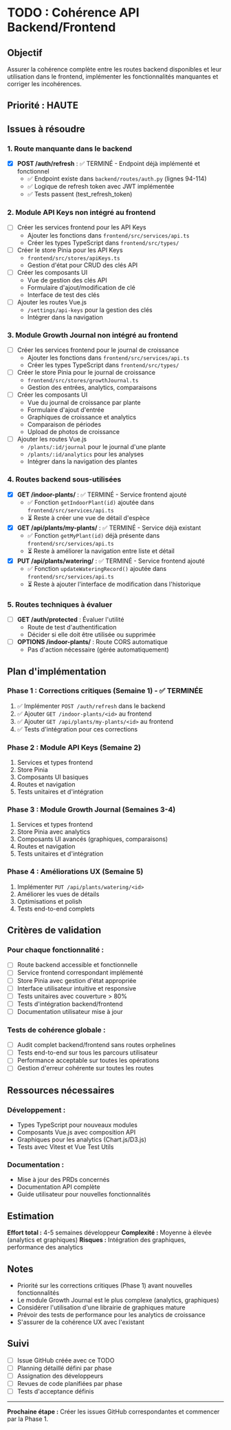 # TODO : Cohérence API Backend/Frontend

## Objectif
Assurer la cohérence complète entre les routes backend disponibles et leur utilisation dans le frontend, implémenter les fonctionnalités manquantes et corriger les incohérences.

## Priorité : HAUTE

## Issues à résoudre

### 1. Route manquante dans le backend
- [x] **POST /auth/refresh** : ✅ TERMINÉ - Endpoint déjà implémenté et fonctionnel
  - ✅ Endpoint existe dans `backend/routes/auth.py` (lignes 94-114)
  - ✅ Logique de refresh token avec JWT implémentée
  - ✅ Tests passent (test_refresh_token)

### 2. Module API Keys non intégré au frontend
- [ ] Créer les services frontend pour les API Keys
  - Ajouter les fonctions dans `frontend/src/services/api.ts`
  - Créer les types TypeScript dans `frontend/src/types/`
- [ ] Créer le store Pinia pour les API Keys
  - `frontend/src/stores/apiKeys.ts`
  - Gestion d'état pour CRUD des clés API
- [ ] Créer les composants UI
  - Vue de gestion des clés API
  - Formulaire d'ajout/modification de clé
  - Interface de test des clés
- [ ] Ajouter les routes Vue.js
  - `/settings/api-keys` pour la gestion des clés
  - Intégrer dans la navigation

### 3. Module Growth Journal non intégré au frontend
- [ ] Créer les services frontend pour le journal de croissance
  - Ajouter les fonctions dans `frontend/src/services/api.ts`
  - Créer les types TypeScript dans `frontend/src/types/`
- [ ] Créer le store Pinia pour le journal de croissance
  - `frontend/src/stores/growthJournal.ts`
  - Gestion des entrées, analytics, comparaisons
- [ ] Créer les composants UI
  - Vue du journal de croissance par plante
  - Formulaire d'ajout d'entrée
  - Graphiques de croissance et analytics
  - Comparaison de périodes
  - Upload de photos de croissance
- [ ] Ajouter les routes Vue.js
  - `/plants/:id/journal` pour le journal d'une plante
  - `/plants/:id/analytics` pour les analyses
  - Intégrer dans la navigation des plantes

### 4. Routes backend sous-utilisées
- [x] **GET /indoor-plants/<id>** : ✅ TERMINÉ - Service frontend ajouté
  - ✅ Fonction `getIndoorPlant(id)` ajoutée dans `frontend/src/services/api.ts`
  - ⏳ Reste à créer une vue de détail d'espèce
- [x] **GET /api/plants/my-plants/<id>** : ✅ TERMINÉ - Service déjà existant
  - ✅ Fonction `getMyPlant(id)` déjà présente dans `frontend/src/services/api.ts`
  - ⏳ Reste à améliorer la navigation entre liste et détail
- [x] **PUT /api/plants/watering/<id>** : ✅ TERMINÉ - Service frontend ajouté
  - ✅ Fonction `updateWateringRecord()` ajoutée dans `frontend/src/services/api.ts`
  - ⏳ Reste à ajouter l'interface de modification dans l'historique

### 5. Routes techniques à évaluer
- [ ] **GET /auth/protected** : Évaluer l'utilité
  - Route de test d'authentification
  - Décider si elle doit être utilisée ou supprimée
- [ ] **OPTIONS /indoor-plants/<id>** : Route CORS automatique
  - Pas d'action nécessaire (gérée automatiquement)

## Plan d'implémentation

### Phase 1 : Corrections critiques (Semaine 1) - ✅ TERMINÉE
1. ✅ Implémenter `POST /auth/refresh` dans le backend
2. ✅ Ajouter `GET /indoor-plants/<id>` au frontend
3. ✅ Ajouter `GET /api/plants/my-plants/<id>` au frontend
4. ✅ Tests d'intégration pour ces corrections

### Phase 2 : Module API Keys (Semaine 2)
1. Services et types frontend
2. Store Pinia
3. Composants UI basiques
4. Routes et navigation
5. Tests unitaires et d'intégration

### Phase 3 : Module Growth Journal (Semaines 3-4)
1. Services et types frontend
2. Store Pinia avec analytics
3. Composants UI avancés (graphiques, comparaisons)
4. Routes et navigation
5. Tests unitaires et d'intégration

### Phase 4 : Améliorations UX (Semaine 5)
1. Implémenter `PUT /api/plants/watering/<id>`
2. Améliorer les vues de détails
3. Optimisations et polish
4. Tests end-to-end complets

## Critères de validation

### Pour chaque fonctionnalité :
- [ ] Route backend accessible et fonctionnelle
- [ ] Service frontend correspondant implémenté
- [ ] Store Pinia avec gestion d'état appropriée
- [ ] Interface utilisateur intuitive et responsive
- [ ] Tests unitaires avec couverture > 80%
- [ ] Tests d'intégration backend/frontend
- [ ] Documentation utilisateur mise à jour

### Tests de cohérence globale :
- [ ] Audit complet backend/frontend sans routes orphelines
- [ ] Tests end-to-end sur tous les parcours utilisateur
- [ ] Performance acceptable sur toutes les opérations
- [ ] Gestion d'erreur cohérente sur toutes les routes

## Ressources nécessaires

### Développement :
- Types TypeScript pour nouveaux modules
- Composants Vue.js avec composition API
- Graphiques pour les analytics (Chart.js/D3.js)
- Tests avec Vitest et Vue Test Utils

### Documentation :
- Mise à jour des PRDs concernés
- Documentation API complète
- Guide utilisateur pour nouvelles fonctionnalités

## Estimation

**Effort total :** 4-5 semaines développeur
**Complexité :** Moyenne à élevée (analytics et graphiques)
**Risques :** Intégration des graphiques, performance des analytics

## Notes

- Priorité sur les corrections critiques (Phase 1) avant nouvelles fonctionnalités
- Le module Growth Journal est le plus complexe (analytics, graphiques)
- Considérer l'utilisation d'une librairie de graphiques mature
- Prévoir des tests de performance pour les analytics de croissance
- S'assurer de la cohérence UX avec l'existant

## Suivi

- [ ] Issue GitHub créée avec ce TODO
- [ ] Planning détaillé défini par phase
- [ ] Assignation des développeurs
- [ ] Revues de code planifiées par phase
- [ ] Tests d'acceptance définis

---

**Prochaine étape :** Créer les issues GitHub correspondantes et commencer par la Phase 1.
